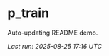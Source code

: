 # p_train

Auto-updating README demo.

<!--START_SECTION:status-->
_Last run: 2025-08-25 17:16 UTC_
<!--END_SECTION:status-->





































































































































